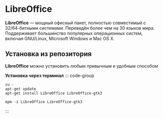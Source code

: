 # LibreOffice

**LibreOffice** — мощный офисный пакет, полностью совместимый с 32/64-битными системами. Переведён более чем на 30 языков мира. Поддерживает большинство популярных операционных систем, включая GNU/Linux, Microsoft Windows и Mac OS X.

## Установка из репозитория <Badge type="warning" text="sysphus" />
**LibreOffice** можно установить любым привычным и удобным способом

**Установка через терминал**
::: code-group

```bash[apt-get]
su -
apt-get update
apt-get install LibreOffice LibreOffice-gtk3
```
```bash[epm]
epm -i LibreOffice LibreOffice-gtk3
```
:::